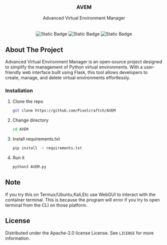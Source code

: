 <a id="readme-top"></a>

<!-- PROJECT LOGO -->
<br />
<div align="center">
  <a href="https://github.com/Pixelcraftch/AVEM">
  </a>

  <h3 align="center">AVEM</h3>

  <p align="center">
    Advanced Virtual Environment Manager
    <br />
    <br />
    <br>
    <img alt="Static Badge" src="https://img.shields.io/badge/Made_with-Python-blue"> <img alt="Static Badge" src="https://img.shields.io/badge/Status-Beta-orange"> <img alt="Static Badge" src="https://img.shields.io/badge/Made in-Indonesia-red"> 

  </p>
</div>

<!-- ABOUT THE PROJECT -->
## About The Project

Advanced Virtual Environment Manager is an open-source project designed to simplify the management of Python virtual environments. With a user-friendly web interface built using Flask,
this tool allows developers to create, manage, and delete virtual environments effortlessly.

### Installation

1. Clone the repo
   ```sh
   git clone https://github.com/Pixelcraftch/AVEM
   ```
2. Change directory
   ```sh
   cd AVEM
   ```
4. Install requirements.txt
   ```sh
   pip install -r requirements.txt
   ```
5. Run it
   ```sh
   python3 AVEM.py
   ```

## Note 

If you try this on Termux/Ubuntu,Kali,Etc use WebGUI to interact with the container terminal. This is because the program will error if you try to open terminal from the CLI on those platform.

<!-- LICENSE -->
## License

Distributed under the Apache-2.0 license License. See `LICENSE` for more information.
